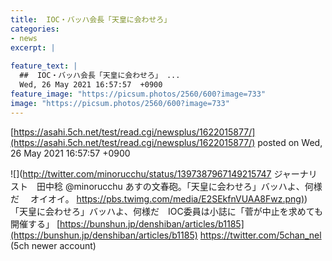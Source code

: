 ```yaml
---
title:  IOC・バッハ会長「天皇に会わせろ」  
categories:
- news
excerpt: |
  
feature_text: |
  ##  IOC・バッハ会長「天皇に会わせろ」 ...
  Wed, 26 May 2021 16:57:57  +0900
feature_image: "https://picsum.photos/2560/600?image=733"
image: "https://picsum.photos/2560/600?image=733"
---
```


[https://asahi.5ch.net/test/read.cgi/newsplus/1622015877/](https://asahi.5ch.net/test/read.cgi/newsplus/1622015877/)
posted on Wed, 26 May 2021 16:57:57  +0900

<!--more-->

![](http://twitter.com/minorucchu/status/1397387967149215747 ジャーナリスト　田中稔 @minorucchu あすの文春砲。「天皇に会わせろ」バッハよ、何様だ 　オイオイ。 [https://pbs.twimg.com/media/E2SEkfnVUAA8Fwz.png)](https://pbs.twimg.com/media/E2SEkfnVUAA8Fwz.png)) 「天皇に会わせろ」バッハよ、何様だ　IOC委員は小誌に「菅が中止を求めても開催する」 [https://bunshun.jp/denshiban/articles/b1185](https://bunshun.jp/denshiban/articles/b1185) https://twitter.com/5chan_nel (5ch newer account)

